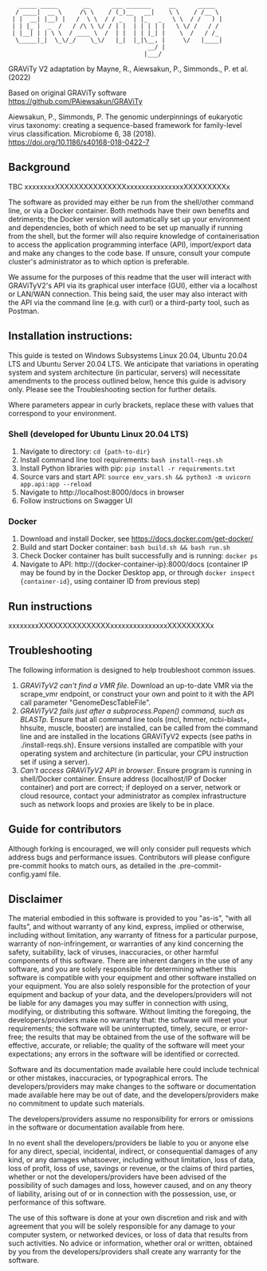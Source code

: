 ```
   _____ _____       __      ___ _______     __      _____
  / ____|  __ \     /\ \    / (_)__   __|    \ \    / /__ \
 | |  __| |__) |   /  \ \  / / _   | |_   _   \ \  / /   ) |
 | | |_ |  _  /   / /\ \ \/ / | |  | | | | |   \ \/ /   / /
 | |__| | | \ \  / ____ \  /  | |  | | |_| |    \  /   / /_
  \_____|_|  \_\/_/    \_\/   |_|  |_|\__, |     \/   |____|
                                       __/ |
                                      |___/
 ```
GRAViTy V2 adaptation by Mayne, R., Aiewsakun, P., Simmonds., P. et al. (2022)

Based on original GRAViTy software https://github.com/PAiewsakun/GRAViTy

Aiewsakun, P., Simmonds, P. The genomic underpinnings of eukaryotic virus taxonomy: creating a sequence-based framework for family-level virus classification. Microbiome 6, 38 (2018). https://doi.org/10.1186/s40168-018-0422-7

## Background
TBC xxxxxxxxXXXXXXXXXXXXXXXxxxxxxxxxxxxxxxXXXXXXXXXx

The software as provided may either be run from the shell/other command line, or via a Docker container. Both methods have their own benefits and detriments; the Docker version will automatically set up your environment and dependencies, both of which need to be set up manually if running from the shell, but the former will also require knowledge of containerisation to access the application programming interface (API), import/export data and make any changes to the code base. If unsure, consult your compute cluster's administrator as to which option is preferable.

We assume for the purposes of this readme that the user will interact with GRAViTyV2's API via its graphical user interface (GUI), either via a localhost or LAN/WAN connection. This being said, the user may also interact with the API via the command line (e.g. with curl) or a third-party tool, such as Postman.

## Installation instructions:
This guide is tested on Windows Subsystems Linux 20.04, Ubuntu 20.04 LTS and Ubuntu Server 20.04 LTS. We anticipate that variations in operating system and system architecture (in particular, servers) will necessitate amendments to the process outlined below, hence this guide is advisory only. Please see the Troubleshooting section for further details.

Where parameters appear in curly brackets, replace these with values that correspond to your environment.

### Shell (developed for Ubuntu Linux 20.04 LTS)
1. Navigate to directory: ```cd {path-to-dir}```
1. Install command line tool requirements: ```bash install-reqs.sh```
1. Install Python libraries with pip: ```pip install -r requirements.txt```
1. Source vars and start API: ```source env_vars.sh && python3 -m uvicorn app.api:app --reload```
1. Navigate to http://localhost:8000/docs in browser
1. Follow instructions on Swagger UI

### Docker
1. Download and install Docker, see https://docs.docker.com/get-docker/
1. Build and start Docker container: ```bash build.sh && bash run.sh```
1. Check Docker container has built successfully and is running: ```docker ps```
1. Navigate to API: http://{docker-container-ip}:8000/docs  (container IP may be found by in the Docker Desktop app, or through ```docker inspect {container-id}```, using container ID from previous step)

## Run instructions
xxxxxxxxXXXXXXXXXXXXXXXxxxxxxxxxxxxxxxXXXXXXXXXx

## Troubleshooting
The following information is designed to help troubleshoot common issues.
1. *GRAViTyV2 can't find a VMR file*. Download an up-to-date VMR via the scrape_vmr endpoint, or construct your own and point to it with the API call parameter "GenomeDescTableFile".
1. *GRAViTyV2 fails just after a subprocess.Popen() command, such as BLASTp*. Ensure that all command line tools (mcl, hmmer, ncbi-blast+, hhsuite, muscle, booster) are installed, can be called from the command line and are installed in the locations GRAViTyV2 expects (see paths in ./install-reqs.sh). Ensure versions installed are compatible with your operating system and architecture (in particular, your CPU instruction set if using a server).
1. *Can't access GRAViTyV2 API in browser*. Ensure program is running in shell/Docker container. Ensure address (localhost/IP of Docker container) and port are correct; if deployed on a server, network or cloud resource, contact your administrator as complex infrastructure such as network loops and proxies are likely to be in place.

## Guide for contributors
Although forking is encouraged, we will only consider pull requests which address bugs and performance issues. Contributors will please configure pre-commit hooks to match ours, as detailed in the .pre-commit-config.yaml file.

## Disclaimer
The material embodied in this software is provided to you "as-is", “with all faults”, and without warranty of any kind, express, implied or otherwise, including without limitation, any warranty of fitness for a particular purpose, warranty of non-infringement, or warranties of any kind concerning the safety, suitability, lack of viruses, inaccuracies, or other harmful components of this software. There are inherent dangers in the use of any software, and you are solely responsible for determining whether this software is compatible with your equipment and other software installed on your equipment. You are also solely responsible for the protection of your equipment and backup of your data, and the developers/providers will not be liable for any damages you may suffer in connection with using, modifying, or distributing this software. Without limiting the foregoing, the developers/providers make no warranty that: the software will meet your requirements; the software will be uninterrupted, timely, secure, or error-free; the results that may be obtained from the use of the software will be effective, accurate, or reliable; the quality of the software will meet your expectations; any errors in the software will be identified or corrected.

Software and its documentation made available here could include technical or other mistakes, inaccuracies, or typographical errors. The developers/providers may make changes to the software or documentation made available here may be out of date, and the developers/providers make no commitment to update such materials.

The developers/providers assume no responsibility for errors or omissions in the software or documentation available from here.

In no event shall the developers/providers be liable to you or anyone else for any direct, special, incidental, indirect, or consequential damages of any kind, or any damages whatsoever, including without limitation, loss of data, loss of profit, loss of use, savings or revenue, or the claims of third parties, whether or not the developers/providers have been advised of the possibility of such damages and loss, however caused, and on any theory of liability, arising out of or in connection with the possession, use, or performance of this software.

The use of this software is done at your own discretion and risk and with agreement that you will be solely responsible for any damage to your computer system, or networked devices, or loss of data that results from such activities. No advice or information, whether oral or written, obtained by you from the developers/providers shall create any warranty for the software.
